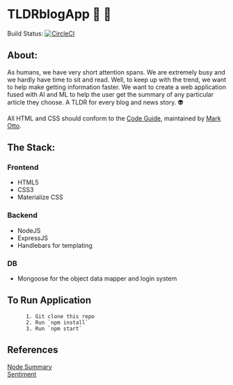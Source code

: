 # TLDRblogApp :page_facing_up: :newspaper:

Build Status: [![CircleCI](https://circleci.com/gh/AcAntellAno/TLDRblogApp.svg?style=svg)](https://circleci.com/gh/AcAntellAno/TLDRblogApp)
<br>

## About:

As humans, we have very short attention spans. We are extremely busy and we hardly have time to sit and read. Well, to keep up with the trend, we want to help make getting information faster. We want to create a web application fused with AI and ML to help the user get the summary of any particular article they choose. A TLDR for every blog and news story. :alien:

All HTML and CSS should conform to the [Code Guide](https://github.com/mdo/code-guide), maintained by [Mark Otto](https://github.com/mdo).

## The Stack:

### Frontend

- HTML5
- CSS3
- Materialize CSS

### Backend

- NodeJS
- ExpressJS
- Handlebars for templating

### DB

- Mongoose for the object data mapper and login system

## To Run Application

          1. Git clone this repo
          2. Run `npm install`
          3. Run `npm start`

## References

[Node Summary](https://github.com/jbrooksuk/node-summary) <br>
[Sentiment](https://www.npmjs.com/package/sentiment)

